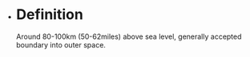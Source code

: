- # Definition
  
  Around 80-100km (50-62miles) above sea level, generally accepted
  boundary into outer space.